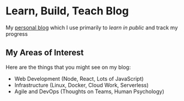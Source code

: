 # Learn, Build, Teach Blog
My [personal blog](https://rchillard.com/) which I use primarily to *learn in public* and track my progress

## My Areas of Interest
Here are the things that you might see on my blog:
* Web Development (Node, React, Lots of JavaScript)
* Infrastructure (Linux, Docker, Cloud Work, Serverless)
* Agile and DevOps (Thoughts on Teams, Human Psychology)